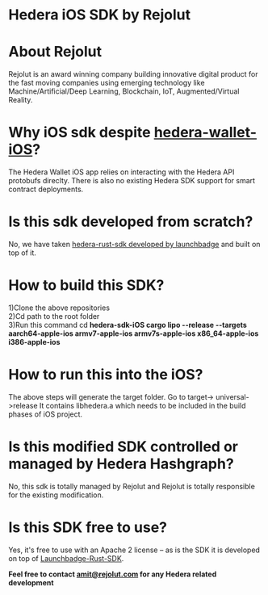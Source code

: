 # Hedera iOS SDK by Rejolut

# About Rejolut

Rejolut is an award winning company building innovative digital product for the fast moving companies using emerging technology like Machine/Artificial/Deep Learning, Blockchain, IoT, Augmented/Virtual Reality.

# Why iOS sdk despite [hedera-wallet-iOS](https://github.com/hashgraph/hedera-wallet-ios)?

The Hedera Wallet iOS app relies on interacting with the Hedera API protobufs direclty. There is also no existing Hedera SDK support for smart contract deployments.

# Is this sdk developed from scratch?

No, we have taken [hedera-rust-sdk developed by launchbadge](https://github.com/launchbadge/hedera-sdk-rust) and built on top of it.

# How to build this SDK?
1)Clone the above repositories<br>
2)Cd path to the root folder<br> 
3)Run this command cd <b>hedera-sdk-iOS cargo lipo --release --targets aarch64-apple-ios armv7-apple-ios armv7s-apple-ios x86_64-apple-ios i386-apple-ios</b>

# How to run this into the iOS?
The above steps will generate the target folder. Go to target-> universal->release
It contains libhedera.a which needs to be included in the build phases of iOS project.

# Is this modified SDK controlled or managed by Hedera Hashgraph?
No, this sdk is totally managed by Rejolut and Rejolut is totally responsible for the existing modification.

# Is this SDK free to use?
Yes, it's free to use with an Apache 2 license – as is the SDK it is developed on top of [Launchbadge-Rust-SDK](https://github.com/launchbadge/hedera-sdk-rust).

<b>Feel free to contact amit@rejolut.com for any Hedera related development</b>


